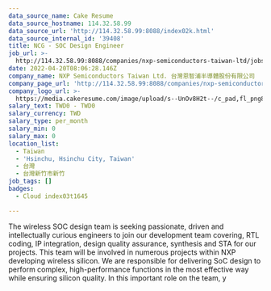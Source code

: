 ```yaml
---
data_source_name: Cake Resume
data_source_hostname: 114.32.58.99
data_source_url: 'http://114.32.58.99:8088/index02k.html'
data_source_internal_id: '39408'
title: NCG - SOC Design Engineer
job_url: >-
  http://114.32.58.99:8088/companies/nxp-semiconductors-taiwan-ltd/jobs/ncg-soc-design-engineer
date: 2022-04-20T08:06:28.146Z
company_name: NXP Semiconductors Taiwan Ltd. 台灣恩智浦半導體股份有限公司
company_page_url: 'http://114.32.58.99:8088/companies/nxp-semiconductors-taiwan-ltd'
company_logo_url: >-
  https://media.cakeresume.com/image/upload/s--UnOv8H2t--/c_pad,fl_png8,h_200,w_200/v1599814341/dkdmmr85k3jtx8zsiw80.png
salary_text: TWD0 - TWD0
salary_currency: TWD
salary_type: per_month
salary_min: 0
salary_max: 0
location_list:
  - Taiwan
  - 'Hsinchu, Hsinchu City, Taiwan'
  - 台灣
  - 台灣新竹市新竹
job_tags: []
badges:
  - Cloud index03t1645

---
```


The wireless SOC design team is seeking passionate, driven and intellectually curious engineers to join our development team covering, RTL coding, IP integration, design quality assurance, synthesis and STA for our projects. This team will be involved in numerous projects within NXP developing wireless silicon. We are responsible for delivering SoC design to perform complex, high-performance functions in the most effective way while ensuring silicon quality. In this important role on the team, y